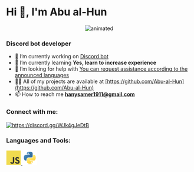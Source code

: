 <!-- Markdown -->
# Hi 👋, I'm Abu al-Hun

<p align="center">
  <img src="[[https://media.giphy.com/media/3o7btNa0RUYa5E7iiQ/giphy.gif](https://cdn.discordapp.com/attachments/1111591958889119865/1248679182771425280/1698078678878.jpg?ex=667110dc&is=666fbf5c&hm=6044c6ce3ed749815a75e23a57d08c7944531230e0152df9af970139692ad27e&](https://cdn.discordapp.com/attachments/1111591958889119865/1252197640276283453/Python.svg.png?ex=6671576e&is=667005ee&hm=6584c9a19a23d5064d19f5909791abefeb2af31e1574e5d77b8b23be2004732f&))" alt="animated" />
</p>


### Discord bot developer

- 🔭 I’m currently working on [Discord bot](https://discord.gg/WJk4gJeDtB)
- 🌱 I’m currently learning **Yes, learn to increase experience**
- 🤝 I’m looking for help with [You can request assistance according to the announced languages](https://discord.gg/WJk4gJeDtB)
- 👨‍💻 All of my projects are available at [https://github.com/Abu-al-Hun](https://github.com/Abu-al-Hun)
- 📫 How to reach me **hanysamer1911@gmail.com**

### Connect with me:
<p align="left">
  <a href="https://discord.gg/https://discord.gg/WJk4gJeDtB">
    <img align="center" src="https://raw.githubusercontent.com/rahuldkjain/github-profile-readme-generator/master/src/images/icons/Social/discord.svg" alt="https://discord.gg/WJk4gJeDtB" height="30" width="40" />
  </a>
</p>

### Languages and Tools:
<p align="left">
  <a href="https://developer.mozilla.org/en-US/docs/Web/JavaScript" target="_blank" rel="noreferrer">
    <img src="https://raw.githubusercontent.com/devicons/devicon/master/icons/javascript/javascript-original.svg" alt="javascript" width="40" height="40"/>
  </a>
  <a href="https://www.python.org" target="_blank" rel="noreferrer">
    <img src="https://raw.githubusercontent.com/devicons/devicon/master/icons/python/python-original.svg" alt="python" width="40" height="40"/>
  </a>
</p>
